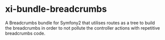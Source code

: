 xi-bundle-breadcrumbs
=====================

A Breadcrumbs bundle for Symfony2 that utilises routes as a tree to build the breadcrumbs in order to not pollute the controller actions with repetitive breadcrumbs code.